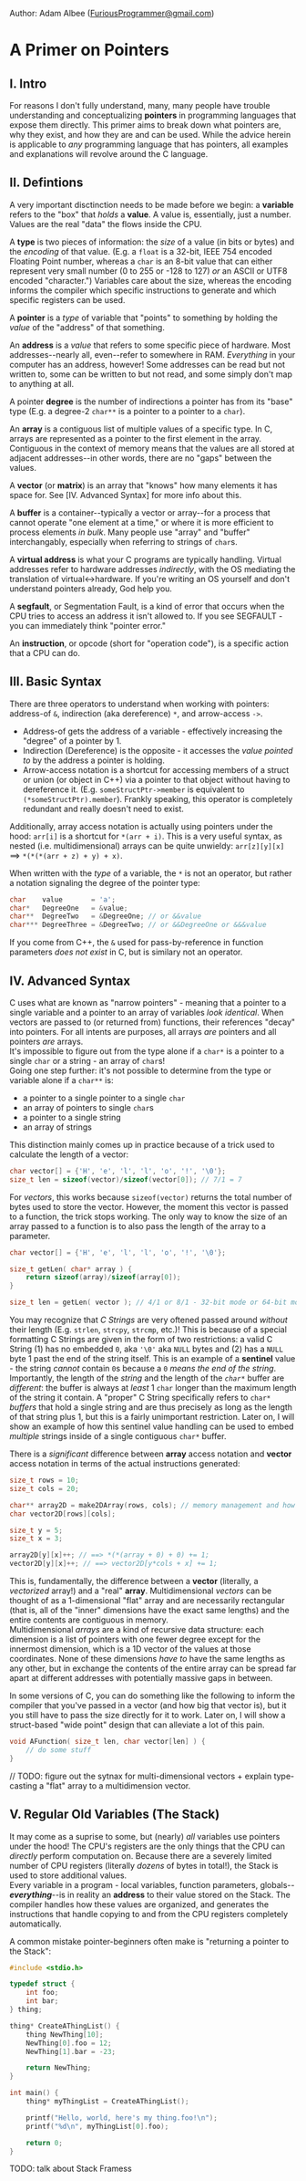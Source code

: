 Author: Adam Albee (FuriousProgrammer@gmail.com)

# A Primer on Pointers

## I. Intro

For reasons I don't fully understand, many, many people have trouble understanding and conceptualizing **pointers** in programming languages that expose them directly. This primer aims to break down what pointers are, why they exist, and how they are and can be used. While the advice herein is applicable to *any* programming language that has pointers, all examples and explanations will revolve around the C language.

## II. Defintions

A very important disctinction needs to be made before we begin: a **variable** refers to the "box" that *holds* a **value**. A value is, essentially, just a number. Values are the real "data" the flows inside the CPU.

A **type** is two pieces of information: the *size* of a value (in bits or bytes) and the *encoding* of that value. (E.g. a `float` is a 32-bit, IEEE 754 encoded Floating Point number, whereas a `char` is an 8-bit value that can either represent very small number (0 to 255 or -128 to 127) *or* an ASCII or UTF8 encoded "character.") Variables care about the size, whereas the encoding informs the compiler which specific instructions to generate and which specific registers can be used.

A **pointer** is a *type* of variable that "points" to something by holding the *value* of the "address" of that something.

An **address** is a *value* that refers to some specific piece of hardware. Most addresses--nearly all, even--refer to somewhere in RAM. *Everything* in your computer has an address, however! Some addresses can be read but not written to, some can be written to but not read, and some simply don't map to anything at all.

A pointer **degree** is the number of indirections a pointer has from its "base" type (E.g. a degree-2 `char**` is a pointer to a pointer to a `char`).

An **array** is a contiguous list of multiple values of a specific type. In C, arrays are represented as a pointer to the first element in the array. Contiguous in the context of memory means that the values are all stored at adjacent addresses--in other words, there are no "gaps" between the values.

A **vector** (or **matrix**) is an array that "knows" how many elements it has space for. See [IV. Advanced Syntax] for more info about this.

A **buffer** is a container--typically a vector or array--for a process that cannot operate "one element at a time," or where it is more efficient to process elements *in bulk*. Many people use "array" and "buffer" interchangably, especially when referring to strings of `char`s.

A **virtual address** is what your C programs are typically handling. Virtual addresses refer to hardware addresses *indirectly*, with the OS mediating the translation of virtual<->hardware. If you're writing an OS yourself and don't understand pointers already, God help you.

A **segfault**, or Segmentation Fault, is a kind of error that occurs when the CPU tries to access an address it isn't allowed to. If you see SEGFAULT - you can immediately think "pointer error."

An **instruction**, or opcode (short for "operation code"), is a specific action that a CPU can do.

## III. Basic Syntax

There are three operators to understand when working with pointers: address-of `&`, indirection (aka dereference) `*`, and arrow-access `->`.

- Address-of gets the address of a variable - effectively increasing the "degree" of a pointer by 1.
- Indirection (Dereference) is the opposite - it accesses the *value pointed to* by the address a pointer is holding.
- Arrow-access notation is a shortcut for accessing members of a struct or union (or object in C++) via a pointer to that object without having to dereference it. (E.g. `someStructPtr->member` is equivalent to `(*someStructPtr).member`). Frankly speaking, this operator is completely redundant and really doesn't need to exist.

Additionally, array access notation is actually using pointers under the hood: `arr[i]` is a shortcut for `*(arr + i)`. This is a very useful syntax, as nested (i.e. multidimensional) arrays can be quite unwieldy: `arr[z][y][x]` ==> `*(*(*(arr + z) + y) + x)`.

When written with the *type* of a variable, the `*` is not an operator, but rather a notation signaling the degree of the pointer type:
```c
char    value       = 'a';
char*   DegreeOne   = &value;
char**  DegreeTwo   = &DegreeOne; // or &&value
char*** DegreeThree = &DegreeTwo; // or &&DegreeOne or &&&value
```
If you come from C++, the `&` used for pass-by-reference in function parameters *does not exist* in C, but is similary not an operator.

## IV. Advanced Syntax

C uses what are known as "narrow pointers" - meaning that a pointer to a single variable and a pointer to an array of variables *look identical*. When vectors are passed to (or returned from) functions, their references "decay" into pointers. For all intents are purposes, all arrays *are* pointers and all pointers *are* arrays.  
It's impossible to figure out from the type alone if a `char*` is a pointer to a single `char` or a string - an array of `char`s!  
Going one step further: it's not possible to determine from the type or variable alone if a `char**` is:
- a pointer to a single pointer to a single `char`
- an array of pointers to single `char`s
- a pointer to a single string
- an array of strings

This distinction mainly comes up in practice because of a trick used to calculate the length of a vector:
```c
char vector[] = {'H', 'e', 'l', 'l', 'o', '!', '\0'};
size_t len = sizeof(vector)/sizeof(vector[0]); // 7/1 = 7
```
For *vectors*, this works because `sizeof(vector)` returns the total number of bytes used to store the vector. However, the moment this vector is passed to a function, the trick stops working. The only way to know the size of an array passed to a function is to also pass the length of the array to a parameter.
```c
char vector[] = {'H', 'e', 'l', 'l', 'o', '!', '\0'};

size_t getLen( char* array ) {
	return sizeof(array)/sizeof(array[0]);
}

size_t len = getLen( vector ); // 4/1 or 8/1 - 32-bit mode or 64-bit mode depending
```
You may recognize that *C Strings* are very oftened passed around *without* their length (E.g. `strlen`, `strcpy`, `strcmp`, etc.)! This is because of a special formatting C Strings are given in the form of two restrictions: a valid C String (1) has no embedded `0`, aka `'\0'` aka `NULL` bytes and (2) has a `NULL` byte 1 past the end of the string itself. This is an example of a **sentinel** value - the string *cannot* contain `0`s because a `0` *means the end of the string*.  
Importantly, the length of the *string* and the length of the *`char*`* buffer are *different*: the buffer is always at *least* 1 `char` longer than the maximum length of the string it contain. A "proper" C String specifically refers to `char*` *buffers* that hold a single string and are thus precisely as long as the length of that string plus 1, but this is a fairly unimportant restriction. Later on, I will show an example of how this sentinel value handling can be used to embed *multiple* strings inside of a single contiguous `char*` buffer.

There is a *significant* difference between **array** access notation and **vector** access notation in terms of the actual instructions generated:
```c
size_t rows = 10;
size_t cols = 20;

char** array2D = make2DArray(rows, cols); // memory management and how to implement a function like this will be covered latter.
char vector2D[rows][cols];

size_t y = 5;
size_t x = 3;

array2D[y][x]++; // ==> *(*(array + 0) + 0) += 1;
vector2D[y][x]++; // ==> vector2D[y*cols + x] += 1;
```
This is, fundamentally, the difference between a **vector** (literally, a *vectorized* array!) and a "real" **array**. Multidimensional *vectors* can be thought of as a 1-dimensional "flat" array and are necessarily rectangular (that is, all of the "inner" dimensions have the exact same lengths) and the entire contents are contiguous in memory.  
Multidimensional *arrays* are a kind of recursive data structure: each dimension is a list of pointers with one fewer degree except for the innermost dimension, which is a 1D vector of the values at those coordinates. None of these dimensions *have to* have the same lengths as any other, but in exchange the contents of the entire array can be spread far apart at different addresses with potentially massive gaps in between.

In some versions of C, you can do something like the following to inform the compiler that you've passed in a vector (and how big that vector is), but it you still have to pass the size directly for it to work. Later on, I will show a struct-based "wide point" design that can alleviate a lot of this pain.
```c
void AFunction( size_t len, char vector[len] ) {
	// do some stuff
}
```
// TODO: figure out the sytnax for multi-dimensional vectors + explain type-casting a "flat" array to a multidimension vector.

## V. Regular Old Variables (The Stack)

It may come as a suprise to some, but (nearly) *all* variables use pointers under the hood! The CPU's registers are the only things that the CPU can *directly* perform computation on. Because there are a severely limited number of CPU registers (literally *dozens* of bytes in total!), the Stack is used to store additional values.  
Every variable in a program - local variables, function parameters, globals--***everything***--is in reality an **address** to their value stored on the Stack. The compiler handles how these values are organized, and generates the instructions that handle copying to and from the CPU registers completely automatically.

A common mistake pointer-beginners often make is "returning a pointer to the Stack":
```c
#include <stdio.h>

typedef struct {
	int foo;
	int bar;
} thing;

thing* CreateAThingList() {
	thing NewThing[10];
	NewThing[0].foo = 12;
	NewThing[1].bar = -23;

	return NewThing;
}

int main() {
	thing* myThingList = CreateAThingList();

	printf("Hello, world, here's my thing.foo!\n");
	printf("%d\n", myThingList[0].foo); 

	return 0;
}
```

TODO: talk about Stack Framess


